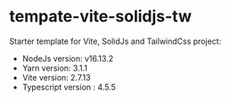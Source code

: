 # tempate-vite-solidjs-tw
Starter template for Vite, SolidJs and TailwindCss project:

* NodeJs version: v16.13.2 
* Yarn version: 3.1.1
* Vite version: 2.7.13
* Typescript version : 4.5.5
